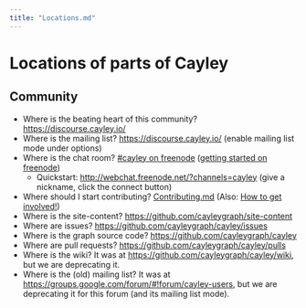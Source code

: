 ```yaml
---
title: "Locations.md"
---
```

# Locations of parts of Cayley

## Community
- Where is the beating heart of this community?  https://discourse.cayley.io/
- Where is the mailing list?  https://discourse.cayley.io/ (enable mailing list mode under options)
- Where is the chat room?  [#cayley on freenode](irc://irc.freenode.net/cayley) ([getting started on freenode](http://richard.esplins.org/siwi/2011/07/08/getting-started-freenode-irc/))
  - Quickstart: http://webchat.freenode.net/?channels=cayley (give a nickname, click the connect button)
- Where should I start contributing? [Contributing.md](Contributing.md) (Also: [How to get involved!](https://discourse.cayley.io/t/how-to-get-involved/44))
- Where is the site-content? https://github.com/cayleygraph/site-content
- Where are issues? https://github.com/cayleygraph/cayley/issues
- Where is the graph source code? https://github.com/cayleygraph/cayley
- Where are pull requests? https://github.com/cayleygraph/cayley/pulls
- Where is the wiki?  It was at https://github.com/cayleygraph/cayley/wiki, but we are deprecating it.
- Where is the (old) mailing list?  It was at https://groups.google.com/forum/#!forum/cayley-users, but we are deprecating it for this forum (and its mailing list mode).
